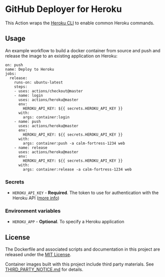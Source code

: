 # GitHub Deployer for Heroku

This Action wraps the [Heroku CLI](https://devcenter.heroku.com/articles/heroku-cli) to enable common Heroku commands.

## Usage
An example workflow to build a docker container from source and push and release the image to an existing application on Heroku:


```
on: push
name: Deploy to Heroku
jobs:
  release:
    runs-on: ubuntu-latest
    steps:
    - uses: actions/checkout@master
    - name: login
      uses: actions/heroku@master
      env:
        HEROKU_API_KEY: ${{ secrets.HEROKU_API_KEY }}
      with:
        args: container:login
    - name: push
      uses: actions/heroku@master
      env:
        HEROKU_API_KEY: ${{ secrets.HEROKU_API_KEY }}
      with:
        args: container:push -a calm-fortress-1234 web
    - name: release
      uses: actions/heroku@master
      env:
        HEROKU_API_KEY: ${{ secrets.HEROKU_API_KEY }}
      with:
        args: container:release -a calm-fortress-1234 web
```

### Secrets

* `HEROKU_API_KEY` - **Required**. The token to use for authentication with the Heroku API ([more info](https://help.heroku.com/PBGP6IDE/how-should-i-generate-an-api-key-that-allows-me-to-use-the-heroku-platform-api))

### Environment variables

* `HEROKU_APP` - **Optional**. To specify a Heroku application

## License

The Dockerfile and associated scripts and documentation in this project are released under the [MIT License](LICENSE).

Container images built with this project include third party materials. See [THIRD_PARTY_NOTICE.md](THIRD_PARTY_NOTICE.md) for details.
